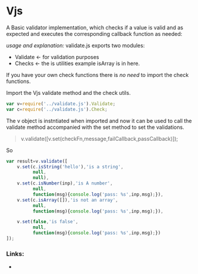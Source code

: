 # Vjs

A Basic validator implementation, which checks if a value is valid and as expected and executes the corresponding callback function as needed:



*usage and explanation:*
validate.js exports two modules:
* Validate <- for validation purposes
* Checks <- the is utilities example isArray is in here.

If you have your own check functions there is _no need_ to import the check functions.

Import the Vjs validate method and the check utils.

```javascript
var v=require('../validate.js').Validate;
var c=require('../validate.js').Check;
```
The v object is instntiated when imported and now it can be used to call the validate method accompanied with the set method to set the validations.

>v.validate([v.set(checkFn,message,failCallback,passCallback)]);

So 

```javascript
var result=v.validate([
    v.set(c.isString('hello'),'is a string',
    	  null,
          null),
    v.set(c.isNumber(inp),'is A number',
	      null,
	      function(msg){console.log('pass: %s',inp,msg);}),
    v.set(c.isArray([]),'is not an array',
	      null,
	  	  function(msg){console.log('pass: %s',inp,msg);}),

    v.set(false,'is false',
	      null,
	      function(msg){console.log('pass: %s',inp,msg);})
]);
```

### Links:

 * 
